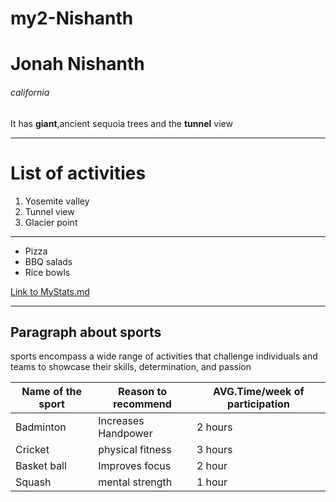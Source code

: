# my2-Nishanth
# Jonah Nishanth
###### california
It has **giant**,ancient sequoia trees and the **tunnel** view

****
# List of activities

1. Yosemite valley
2. Tunnel view
3. Glacier point

****

- Pizza
- BBQ salads
- Rice bowls

[Link to MyStats.md](https://github.com/Jonah-14/my2-Nishanth/blob/main/MyStats.md)

****

## Paragraph about sports

sports encompass a wide range of activities that challenge individuals and teams to showcase their skills, determination, and passion

| **Name of the sport** | **Reason to recommend** | **AVG.Time/week of participation** |
|-----------------------|-------------------------|------------------------------------|
| Badminton             |  Increases Handpower    |      2 hours                       |
| Cricket               |  physical fitness       |      3 hours                       |
| Basket ball           |   Improves focus        |      2 hour                        |
| Squash                |   mental strength       |      1 hour                        |